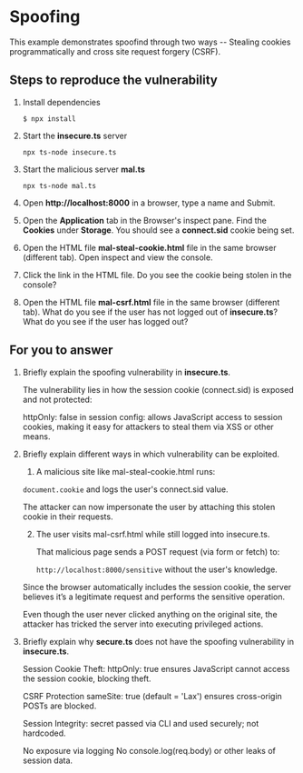 # Spoofing

This example demonstrates spoofind through two ways -- Stealing cookies programmatically and cross site request forgery (CSRF).

## Steps to reproduce the vulnerability

1. Install dependencies

    `$ npx install`

2. Start the **insecure.ts** server

    `npx ts-node insecure.ts`

3. Start the malicious server **mal.ts**

    `npx ts-node mal.ts`

4. Open __http://localhost:8000__ in a browser, type a name and Submit.

5. Open the __Application__ tab in the Browser's inspect pane. Find the __Cookies__ under __Storage__. You should see a __connect.sid__ cookie being set.

6. Open the HTML file __mal-steal-cookie.html__ file in the same browser (different tab). Open inspect and view the console.

7. Click the link in the HTML file. Do you see the cookie being stolen in the console?

8. Open the HTML file __mal-csrf.html__ file in the same browser (different tab). What do you see if the user has not logged out of **insecure.ts**? What do you see if the user has logged out? 


## For you to answer

1. Briefly explain the spoofing vulnerability in **insecure.ts**.

    The vulnerability lies in how the session cookie (connect.sid) is exposed and not protected:

    httpOnly: false in session config:
    allows JavaScript access to session cookies, making it easy for attackers to steal them via XSS or other means.

2. Briefly explain different ways in which vulnerability can be exploited.
    
    1. A malicious site like mal-steal-cookie.html runs:

    `document.cookie`
    and logs the user's connect.sid value.

    The attacker can now impersonate the user by attaching this stolen cookie in their requests.

    2. The user visits mal-csrf.html while still logged into insecure.ts.

        That malicious page sends a POST request (via form or fetch) to:

        `http://localhost:8000/sensitive` without the user's knowledge.

    Since the browser automatically includes the session cookie, the server believes it’s a legitimate request and performs the sensitive operation.

    Even though the user never clicked anything on the original site, the attacker has tricked the server into executing privileged actions.

3. Briefly explain why **secure.ts** does not have the spoofing vulnerability in **insecure.ts**.

    Session Cookie Theft: httpOnly: true ensures JavaScript cannot access the session cookie, blocking theft.
    
    CSRF Protection	sameSite: true (default = 'Lax') ensures cross-origin POSTs are blocked.

    Session Integrity: secret passed via CLI and used securely; not hardcoded.

    No exposure via logging	No console.log(req.body) or other leaks of session data.
